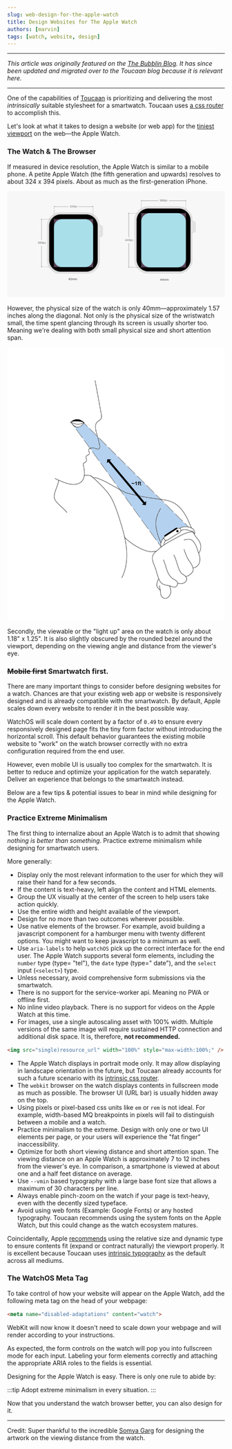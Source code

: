 ```yaml
---
slug: web-design-for-the-apple-watch
title: Design Websites for The Apple Watch
authors: [marvin]
tags: [watch, website, design]
---
```



---

_This article was originally featured on the [The Bubblin Blog](https://bubblin.io/scrolls/blog). It has since been updated and migrated over to the Toucaan blog because it is relevant here._

---

One of the capabilities of [Toucaan](https://toucaan.com) is prioritizing and delivering the most _intrinsically_ suitable stylesheet for a smartwatch. Toucaan uses [a css router](./blog/a-css-router) to accomplish this.

Let's look at what it takes to design a website (or web app) for the [tiniest viewport](./blog/the-new-landscape-of-the-web) on the web—the Apple Watch.


<!--truncate-->

### The Watch & The Browser

If measured in device resolution, the Apple Watch is similar to a mobile phone. A petite Apple Watch (the fifth generation and upwards) resolves to about 324 x 394 pixels. About as much as the first-generation iPhone.

![Viewport dimensions of Apple Watch 5](https://raw.githubusercontent.com/marvindanig/assets/master/viewport-dimensions-apple-watch.jpg)
 

However, the physical size of the watch is only 40mm—approximately 1.57 inches along the diagonal. Not only is the physical size of the wristwatch small, the time spent glancing through its screen is usually shorter too. Meaning we're dealing with both small physical size and short attention span. 

![Viewing distance of an Apple Watch.](https://raw.githubusercontent.com/marvindanig/assets/master/apple-watch-viewing-distance.jpg)

Secondly, the viewable or the "light up" area on the watch is only about 1.18" x 1.25". It is also slightly obscured by the rounded bezel around the viewport, depending on the viewing angle and distance from the viewer's eye.




### ~~Mobile first~~ Smartwatch first.

There are many important things to consider before designing websites for a watch. Chances are that your existing web app or website is responsively designed and is already compatible with the smartwatch. By default, Apple scales down every website to render it in the best possible way.

WatchOS will scale down content by a factor of `0.49` to ensure every responsively designed page fits the tiny form factor without introducing the horizontal scroll. This default behavior guarantees the existing mobile website to "work" on the watch browser correctly with no extra configuration required from the end user. 

However, even mobile UI is usually too complex for the smartwatch. It is better to reduce and optimize your application for the watch separately. Deliver an experience that belongs to the smartwatch instead.

Below are a few tips & potential issues to bear in mind while designing for the Apple Watch.

### Practice Extreme Minimalism

The first thing to internalize about an Apple Watch is to admit that showing _nothing is better than something_. Practice extreme minimalism while designing for smartwatch users. 

More generally:

- Display only the most relevant information to the user for which they will raise their hand for a few seconds.
- If the content is text-heavy, left align the content and HTML elements.
- Group the UX visually at the center of the screen to help users take action quickly. 
- Use the entire width and height available of the viewport.
- Design for no more than two outcomes wherever possible.
- Use native elements of the browser. For example, avoid building a javascript component for a hamburger menu with twenty different options. You might want to keep javascript to a minimum as well. 
- Use `aria-labels` to help `watchOS` pick up the correct interface for the end user. The Apple Watch supports several form elements, including the `number` type (type= "tel"), the `date` type (type=" date"), and the `select` input (`<select>`) type. 
- Unless necessary, avoid comprehensive form submissions via the smartwatch.
- There is no support for the service-worker api. Meaning no PWA or offline first.
- No inline video playback. There is no support for videos on the Apple Watch at this time.
- For images, use a single autoscaling asset with 100% width. Multiple versions of the same image will require sustained HTTP connection and additional disk space. It is, therefore, **not recommended.** 

```html
<img src="single)resource_url" width="100%" style="max-width:100%;" />
```
- The Apple Watch displays in portrait mode only. It may allow displaying in landscape orientation in the future, but Toucaan already accounts for such a future scenario with its [intrinsic css router](./a-css-router).
- The `webkit` browser on the watch displays contents in fullscreen mode as much as possible. The browser UI (URL bar) is usually hidden away on the top. 
- Using pixels or pixel-based css units like `em` or `rem` is not ideal. For example, width-based MQ breakpoints in pixels will fail to distinguish between a mobile and a watch. 
- Practice minimalism to the extreme. Design with only one or two UI elements per page, or your users will experience the "fat finger" inaccessibility.
- Optimize for both short viewing distance and short attention span. The viewing distance on an Apple Watch is approximately 7 to 12 inches from the viewer's eye. In comparison, a smartphone is viewed at about one and a half feet distance on average.
- Use `--vmin` based typography with a large base font size that allows a maximum of 30 characters per line. 
- Always enable pinch-zoom on the watch if your page is text-heavy, even with the decently sized typeface.
- Avoid using web fonts (Example: Google Fonts) or any hosted typography. Toucaan recommends using the system fonts on the Apple Watch, but this could change as the watch ecosystem matures.


Coincidentally, Apple [recommends](https://developer.apple.com/design/human-interface-guidelines/watchos/visual-design/display-sizes/) using the relative size and dynamic type to ensure contents fit (expand or contract naturally) the viewport properly. It is excellent because Toucaan uses [intrinsic typography](./intrinsic-typography) as the default across all mediums.


### The WatchOS Meta Tag

To take control of how your website will appear on the Apple Watch, add the following meta tag on the head of your webpage:

```html
<meta name="disabled-adaptations" content="watch">
```

WebKit will now know it doesn't need to scale down your webpage and will render according to your instructions.

As expected, the form controls on the watch will pop you into fullscreen mode for each input. Labeling your form elements correctly and attaching the appropriate ARIA roles to the fields is essential.

Designing for the Apple Watch is easy. There is only one rule to abide by: 

:::tip
Adopt extreme minimalism in every situation.
:::

Now that you understand the watch browser better, you can also design for it.


---

Credit: Super thankful to the incredible [Somya Garg](https://bubblin.io/somyagarg-somya-garg) for designing the artwork on the viewing distance from the watch.